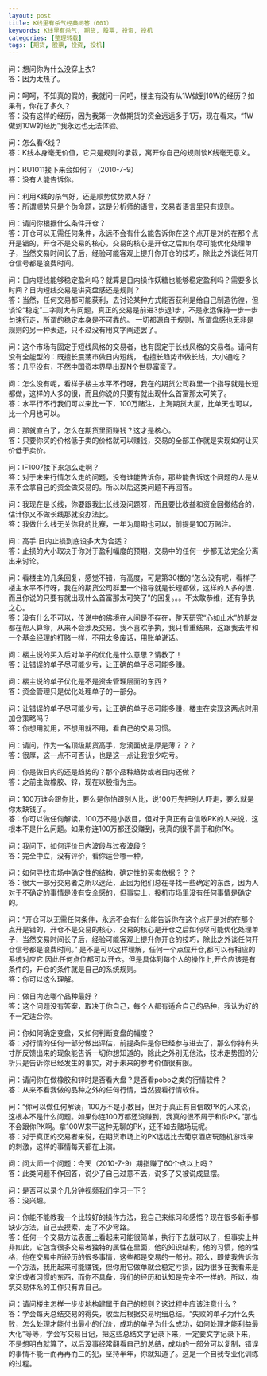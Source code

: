 ```yaml
---
layout: post
title: K线里有杀气经典问答（001）
keywords: K线里有杀气, 期货, 股票, 投资, 投机
categories: [整理转载]
tags: [期货, 股票, 投资, 投机]
---
```

问：想问你为什么没穿上衣?  
答：因为太热了。

问：呵呵，不知真的假的，我就问一问吧，楼主有没有从1W做到10W的经历？如果有，你花了多久？  
答：没有这样的经历，因为我第一次做期货的资金远远多于1万，现在看来，“1W做到10W的经历”我永远也无法体验。

问：怎么看K线？  
答：K线本身毫无价值，它只是规则的承载，离开你自己的规则谈K线毫无意义。

问：RU1011接下来会如何？（2010-7-9）  
答：没有人能告诉你。

问：利用K线的杀气好，还是顺势仗势欺人好？  
答：所谓顺势只是个伪命题，这是分析师的语言，交易者语言里只有规则。

问：请问你根据什么条件开仓？  
答：开仓可以无需任何条件，永远不会有什么能告诉你在这个点开是对的在那个点开是错的，开仓不是交易的核心，交易的核心是开仓之后如何尽可能优化处理单子，当然交易时间长了后，经验可能客观上提升你开仓的技巧，除此之外谈任何开仓信号都是浪费时间。

问：日内短线能够稳定盈利吗？就算是日内操作妖糖也能够稳定盈利吗？需要多长时间？日内短线交易是讲究盘感还是规则？  
答：当然，任何交易都可能获利，去讨论某种方式能否获利是给自己制造彷徨，但谈论“稳定”二字则大有问题，真正的交易是前进3步退1步，不是永远保持一步一步匀速行走，所谓的稳定本身是不可靠的。
一切都源自于规则，所谓盘感也无非是规则的另一种表述，只不过没有用文字阐述罢了。

问：这个市场有固定于短线风格的交易者，也有固定于长线风格的交易者。请问有没有全能型的：既擅长震荡市做日内短线， 也擅长趋势市做长线，大小通吃？  
答：几乎没有，不然中国资本界早出现N个世界富豪了。

问：怎么没有呢，看样子楼主水平不行呀，我在的期货公司群里一个指导就是长短都做，这样的人多的很，而且你说的只要有就出现什么首富那太可笑了。  
答：水平行不行我们可以来比一下，100万赌注，上海期货大厦，比单天也可以，比一个月也可以。

问：那就直白了，怎么在期货里面赚钱？这才是核心。  
答：只要你买的价格低于卖的价格就可以赚钱，交易的全部工作就是实现如何让买价低于卖价。

问：IF1007接下来怎么走啊？  
答：对于未来行情怎么走的问题，没有谁能告诉你，那些能告诉这个问题的人是从来不会拿自己的资金做交易的。所以以后这类问题不再回答。

问：我现在是长线，你要跟我比长线没问题呀，而且要比收益和资金回撤结合的，估计你又不做长线那就没办法比。  
答：我做什么线无关你我的比赛，一年为周期也可以，前提是100万赌注。

问：高手 日内止损到底设多大为合适？  
答：止损的大小取决于你对于盈利幅度的预期，交易中的任何一步都无法完全分离出来讨论。

问：看楼主的几条回复，感觉不错，有高度，可是第30楼的“怎么没有呢，看样子楼主水平不行呀，我在的期货公司群里一个指导就是长短都做，这样的人多的很，而且你说的只要有就出现什么首富那太可笑了”的回复。。。不太敢恭维，还有争执之心。  
答：没有什么不可以，传说中的佛境在人间是不存在，整天研究“心如止水”的朋友都在帮人算命，从来不会涉及交易。我不喜欢争执，我只看重结果，这跟我去年和一个基金经理的打赌一样，不用太多废话，用账单说话。

问：楼主说的买入后对单子的优化是什么意思？请教了！  
答：让错误的单子尽可能少亏，让正确的单子尽可能多赚。

问：楼主说的单子优化是不是资金管理层面的东西？  
答：资金管理只是优化处理单子的一部分。

问：让错误的单子尽可能少亏，让正确的单子尽可能多赚，楼主在实现这两点时用加仓策略吗？  
答：你想用就用，不想用就不用，看自己的交易习惯。

问：请问，作为一名顶级期货高手，您滴面皮是厚是薄？？？  
答：很厚，这一点不可否认，也是这一点让我很少吃亏。

问：你是做日内的还是趋势的？那个品种趋势或者日内还做？  
答：之前主做橡胶、锌，现在以股指为主。

问：100万谁会跟你比，要么是你怕跟别人比，说100万先把别人吓走，要么就是你太缺钱了。  
答：你可以做任何解读，100万不是小数目，但对于真正有自信敢PK的人来说，这根本不是什么问题。如果你连100万都还没赚到，我真的很不屑于和你PK。

问：我问下，如何评价日内波段与过夜波段？  
答：完全中立，没有评价，看你适合哪一种。

问：如何寻找市场中确定性的结构，确定性的买卖依据？？？  
答：很大一部分交易者之所以迷茫，正因为他们总在寻找一些确定的东西，因为人对于不确定的事情是没有安全感的，但事实上，投机市场里没有任何事情是确定的。

问：“开仓可以无需任何条件，永远不会有什么能告诉你在这个点开是对的在那个点开是错的，开仓不是交易的核心，交易的核心是开仓之后如何尽可能优化处理单子，当然交易时间长了后，经验可能客观上提升你开仓的技巧，除此之外谈任何开仓信号都是浪费时间。” 是不是可以这样理解，任何一个点位开仓,都可以有相应的系统对应它.因此任何点位都可以开仓。但是具体到每个人的操作上,开仓应该是有条件的，开仓的条件就是自己的系统规则。  
答：你可以这么理解。

问：做日内选哪个品种最好？  
答：这个问题没有答案，取决于你自己，每个人都有适合自己的品种，我认为好的不一定适合你。

问：你如何确定变盘，又如何判断变盘的幅度？  
答：对行情的任何一部分做出评估，前提条件是你已经参与进去了，那么你持有头寸所反馈出来的现象能告诉一切你想知道的，除此之外别无他法，技术走势图的分析只是告诉你已经发生的事实，对于未来的参考价值很有限。

问：请问你在做橡胶和锌时是否看大盘？是否看pobo之类的行情软件？  
答：从来不看我做的品种之外的任何行情，当然要看行情软件。

问：“你可以做任何解读，100万不是小数目，但对于真正有自信敢PK的人来说，这根本不是什么问题。如果你连100万都还没赚到，我真的很不屑于和你PK。”那也不会跟你PK啊。拿100W来干这种无聊的PK，还不如去赌场玩呢。  
答：对于真正的交易者来说，在期货市场上的PK远远比去葡京酒店玩随机游戏来的刺激，这样的事情每天都在上演。

问：问大师一个问题：今天（2010-7-9）期指赚了60个点以上吗？  
答：此类问题不作回答，说少了自己过意不去，说多了又被说成显摆。

问：是否可以录个几分钟视频我们学习一下？  
答：没兴趣。

问：你能不能教我一个比较好的操作方法，我自己来练习和感悟？现在很多新手都缺少方法，自己去摸索，走了不少弯路。  
答：任何一个交易方法表面上看起来可能很简单，执行下去就可以了，但事实上并非如此，它包含很多交易者独特的属性在里面，他的知识结构，他的习惯，他的性格，他在交易中所经历的很多事情，这些都是交易的一部分。那么，即使我告诉你一个方法，我用起来可能赚钱，但你用它做单就会稳定亏损，因为很多在我看来是常识或者习惯的东西，而你不具备，我们的经历和认知是完全不一样的。所以，构筑交易体系的工作只有靠自己。

问：请问楼主怎样一步步地构建属于自己的规则？这过程中应该注意什么？  
答：学会每天总结交易的得失，收盘后根据交易明细总结。“失败的单子为什么失败，怎么处理才能付出最小的代价，成功的单子为什么成功，如何处理才能利益最大化”等等，学会写交易日记，把这些总结文字记录下来，一定要文字记录下来，不是想明白就算了，以后没事经常翻看自己的总结，成功的一部分可以复制，错误的事情不能一而再再而三的犯，坚持半年，你就知道了。这是一个自我专业化训练的过程。

